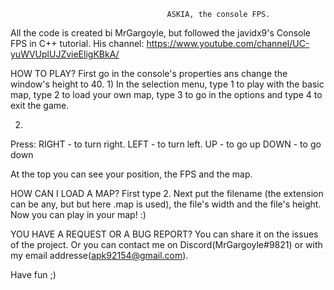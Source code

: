                                        ASKIA, the console FPS.

All the code is created bi MrGargoyle, but followed the javidx9's Console FPS in C++ tutorial.
His channel: https://www.youtube.com/channel/UC-yuWVUplUJZvieEligKBkA/

HOW TO PLAY?
First go in the console's properties ans change the window's height to 40.
1)
In the selection menu, type 1 to play with the basic map, type 2 to load your own map, type 3 to go in the options and type 4 to exit the game.

2)
Press:
RIGHT - to turn right.
LEFT  - to turn left.
UP    - to go up
DOWN  - to go down

At the top you can see your position, the FPS and the map.

HOW CAN I LOAD A MAP?
First type 2.
Next put the filename (the extension can be any, but but here .map is used), the file's width and the file's height.
Now you can play in your map! :)

YOU HAVE A REQUEST OR A BUG REPORT?
You can share it on the issues of the project. Or you can contact me on Discord(MrGargoyle#9821) or with my email addresse(apk92154@gmail.com).

Have fun ;)

